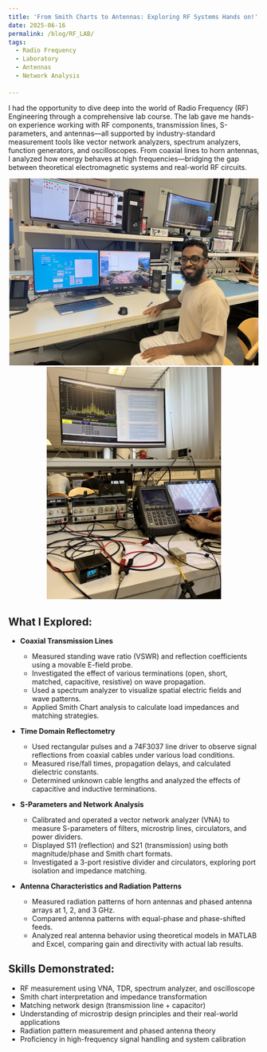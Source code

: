 ```yaml
---
title: 'From Smith Charts to Antennas: Exploring RF Systems Hands on!'  
date: 2025-06-16  
permalink: /blog/RF_LAB/  
tags: 
  - Radio Frequency  
  - Laboratory  
  - Antennas
  - Network Analysis  

---
```

 I had the opportunity to dive deep into the world of Radio Frequency (RF) Engineering through a comprehensive lab course. The lab gave me hands-on experience working with RF components, transmission lines, S-parameters, and antennas—all supported by industry-standard measurement tools like vector network analyzers, spectrum analyzers, function generators, and oscilloscopes.
 From coaxial lines to horn antennas, I analyzed how energy behaves at high frequencies—bridging the gap between theoretical electromagnetic systems and real-world RF circuits.

  <p align="center">
    <img src="/images/me_rf.jpeg" alt="RF" width="500"/>
    <img src="/images/rf1.jpg" alt="RF" width="350"/>
  </p>

## What I Explored:
     
- **Coaxial Transmission Lines**    
  - Measured standing wave ratio (VSWR) and reflection coefficients using a movable E-field probe.
  - Investigated the effect of various terminations (open, short, matched, capacitive, resistive) on wave propagation.
  - Used a spectrum analyzer to visualize spatial electric fields and wave patterns.
  - Applied Smith Chart analysis to calculate load impedances and matching strategies.
   
- **Time Domain Reflectometry**  
  - Used rectangular pulses and a 74F3037 line driver to observe signal reflections from coaxial cables under various load conditions.
  - Measured rise/fall times, propagation delays, and calculated dielectric constants.
  - Determined unknown cable lengths and analyzed the effects of capacitive and inductive terminations.

- **S-Parameters and Network Analysis**  
  - Calibrated and operated a vector network analyzer (VNA) to measure S-parameters of filters, microstrip lines, circulators, and power dividers.
  - Displayed S11 (reflection) and S21 (transmission) using both magnitude/phase and Smith chart formats.
  - Investigated a 3-port resistive divider and circulators, exploring port isolation and impedance matching.

- **Antenna Characteristics and Radiation Patterns**  
  - Measured radiation patterns of horn antennas and phased antenna arrays at 1, 2, and 3 GHz.
  - Compared antenna patterns with equal-phase and phase-shifted feeds.
  - Analyzed real antenna behavior using theoretical models in MATLAB and Excel, comparing gain and directivity with actual lab results.

## Skills Demonstrated:
- RF measurement using VNA, TDR, spectrum analyzer, and oscilloscope
- Smith chart interpretation and impedance transformation
- Matching network design (transmission line + capacitor)
- Understanding of microstrip design principles and their real-world applications
- Radiation pattern measurement and phased antenna theory
- Proficiency in high-frequency signal handling and system calibration
